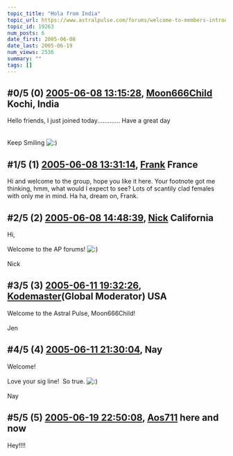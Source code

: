 ```yaml
---
topic_title: "Hola from India"
topic_url: https://www.astralpulse.com/forums/welcome-to-members-introductions!/hola-from-india
topic_id: 19263
num_posts: 6
date_first: 2005-06-08
date_last: 2005-06-19
num_views: 2536
summary: ""
tags: []
---
```


## \#0/5 (0) [2005-06-08 13:15:28](https://www.astralpulse.com/forums/index.php?msg=165874), [Moon666Child](https://www.astralpulse.com/forums/profile/?u=9207) Kochi, India ##
<section>
Hello friends, I just joined today............. Have a great day
<br>
<br>
<br>
Keep Smiling
<img alt=":)" class="smiley" src="https://www.astralpulse.com/forums/Smileys/fugue/smiley.png" title="Smiley"/>
</section>

## \#1/5 (1) [2005-06-08 13:31:14](https://www.astralpulse.com/forums/index.php?msg=165876), [Frank](https://www.astralpulse.com/forums/profile/?u=359) France ##
<section>
Hi and welcome to the group, hope you like it here. Your footnote got me thinking, hmm, what would I expect to see? Lots of scantily clad females with only me in mind. Ha ha, dream on, Frank.
</section>

## \#2/5 (2) [2005-06-08 14:48:39](https://www.astralpulse.com/forums/index.php?msg=165884), [Nick](https://www.astralpulse.com/forums/profile/?u=2080) California ##
<section>
Hi,
<br>
<br>
Welcome to the AP forums!
<img alt=":)" class="smiley" src="https://www.astralpulse.com/forums/Smileys/fugue/smiley.png" title="Smiley"/>
<br>
<br>
Nick
</section>

## \#3/5 (3) [2005-06-11 19:32:26](https://www.astralpulse.com/forums/index.php?msg=166238), [Kodemaster](https://www.astralpulse.com/forums/profile/?u=426)(Global Moderator) USA ##
<section>
Welcome to the Astral Pulse, Moon666Child!
<br>
<br>
Jen
</section>

## \#4/5 (4) [2005-06-11 21:30:04](https://www.astralpulse.com/forums/index.php?msg=166251), Nay  ##
<section>
Welcome!
<br>
<br>
Love your sig line!  So true.
<img alt=":)" class="smiley" src="https://www.astralpulse.com/forums/Smileys/fugue/smiley.png" title="Smiley"/>
<br>
<br>
Nay
</section>

## \#5/5 (5) [2005-06-19 22:50:08](https://www.astralpulse.com/forums/index.php?msg=167279), [Aos711](https://www.astralpulse.com/forums/profile/?u=8194) here and now ##
<section>
Hey!!!!
</section>